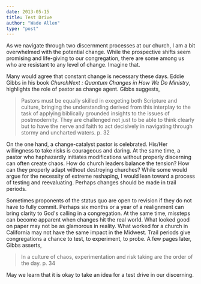 ```yaml
---
date: 2013-05-15
title: Test Drive
author: "Wade Allen"
type: "post"
---
```


As we navigate through two discernment processes at our church, I am a bit overwhelmed with the potential change. While the prospective shifts seem promising and life-giving to our congregation, there are some among us who are resistant to any level of change. Imagine that. 

Many would agree that constant change is necessary these days. Eddie Gibbs in his book *ChurchNext : Quantum Changes in How We Do Ministry*, highlights the role of pastor as change agent. Gibbs suggests,

>Pastors must be equally skilled in exegeting both Scripture and culture, bringing the understanding derived from this interplay to the task of applying biblically grounded insights to the issues of postmodernity.  They are challenged not just to be able to think clearly but to have the nerve and faith to act decisively in navigating through stormy and uncharted waters. p. 32

On the one hand, a change-catalyst pastor is celebrated. His/Her willingness to take risks is courageous and daring. At the same time, a pastor who haphazardly initiates modifications without properly discerning can often create chaos. How do church leaders balance the tension? How can they properly adapt without destroying churches? While some would argue for the necessity of extreme reshaping, I would lean toward a process of testing and reevaluating. Perhaps changes should be made in trail periods. 

Sometimes proponents of the status quo are open to revision if they do not have to fully commit. Perhaps six months or a year of a realignment can bring clarity to God's calling in a congregation. At the same time, missteps can become apparent when changes hit the real world. What looked good on paper may not be as glamorous in reality. What worked for a church in California may not have the same impact in the Midwest. Trail periods give congregations a chance to test, to experiment, to probe. A few pages later, Gibbs asserts,

>In a culture of chaos, experimentation and risk taking are the order of the day. p. 34

May we learn that it is okay to take an idea for a test drive in our discerning.
